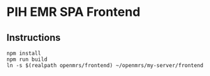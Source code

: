 # PIH EMR SPA Frontend

## Instructions

```
npm install
npm run build
ln -s $(realpath openmrs/frontend) ~/openmrs/my-server/frontend
```

